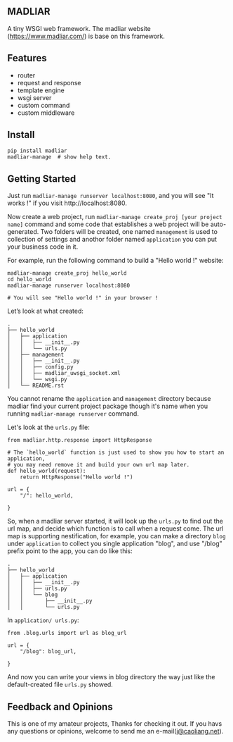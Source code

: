 ## __MADLIAR__

  A tiny WSGI web framework. The madliar website (https://www.madliar.com/)
is base on this framework.

## __Features__

*  router
* request and response
* template engine
* wsgi server
* custom command
* custom middleware

## __Install__
```
pip install madliar
madliar-manage  # show help text.
```

## __Getting Started__

Just run ```madliar-manage runserver localhost:8080```, and you will see "It works !" if you visit http://localhost:8080.

Now create a web project, run `madliar-manage create_proj [your project name]` command and some code that establishes a web project will be auto-generated. Two folders will be created, one named `management` is used to collection of settings and anothor folder named `application`  you can put your business code in it.

For example, run the following command to build a "Hello world !" website:
```
madliar-manage create_proj hello_world
cd hello_world
madliar-manage runserver localhost:8080

# You will see "Hello world !" in your browser !
```

Let’s look at what created:
```
.
├── hello_world
│   ├── application
│   │   ├── __init__.py
│   │   └── urls.py
│   ├── management
│   │   ├── __init__.py
│   │   ├── config.py
│   │   ├── madliar_uwsgi_socket.xml
│   │   └── wsgi.py
│   └── README.rst
```
You cannot rename the `application` and `management` directory because madliar find your current project package though it's name when you running `madliar-manage runserver` command.

Let's look at the `urls.py` file:
```
from madliar.http.response import HttpResponse

# The `hello_world` function is just used to show you how to start an application,
# you may need remove it and build your own url map later.
def hello_world(request):
    return HttpResponse("Hello world !")

url = {
    "/": hello_world,

}
```
So, when a madliar server started, it will look up the `urls.py` to find out the url map, and decide which function is to call when a request come. The url map is supporting nestification, for example, you can make a directory `blog` under `application` to collect you single application "blog",  and use "/blog" prefix point  to the app, you can do like this:

```
.
├── hello_world
│   ├── application
│   │   ├── __init__.py
│   │   ├── urls.py
│   │   └── blog
│   │       ├── __init__.py
│   │       └── urls.py

```
In  `application/ urls.py`:
```
from .blog.urls import url as blog_url

url = {
    "/blog": blog_url,

}
```
And now you can write your views in blog directory the way just like  the default-created file `urls.py` showed.

## __Feedback and Opinions__

This is one of my amateur projects, Thanks for checking it out. If you havs any questions or opinions, welcome to send me an e-mail(i@caoliang.net).